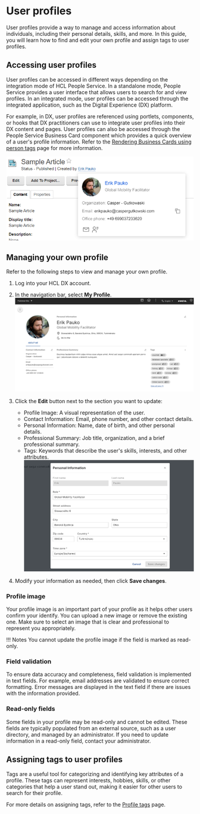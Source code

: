 # User profiles

User profiles provide a way to manage and access information about individuals, including their personal details, skills, and more. In this guide, you will learn how to find and edit your own profile and assign tags to user profiles.


## Accessing user profiles

User profiles can be accessed in different ways depending on the integration mode of HCL People Service. In a standalone mode, People Service provides a user interface that allows users to search for and view profiles. In an integrated mode, user profiles can be accessed through the integrated application, such as the Digital Experience (DX) platform.

For example, in DX, user profiles are referenced using portlets, components, or hooks that DX practitioners can use to integrate user profiles into their DX content and pages. User profiles can also be accessed through the People Service Business Card component which provides a quick overview of a user's profile information. Refer to the  [Rendering Business Cards using person tags](../integration/rendering_business_card_person_tag.md) page for more information.

![Person link and business card - Example](./img/person-link-business-card.png)

## Managing your own profile

Refer to the following steps to view and manage your own profile.

1. Log into your HCL DX account.

2. In the navigation bar, select **My Profile**.
    ![Profile Page - Example Profile](./img/profile-page.png)

3. Click the **Edit** button next to the section you want to update:
    - Profile Image: A visual representation of the user.
    - Contact Information: Email, phone number, and other contact details.
    - Personal Information: Name, date of birth, and other personal details.
    - Professional Summary: Job title, organization, and a brief professional summary.
    - Tags: Keywords that describe the user's skills, interests, and other attributes.
    ![Profile Page - Edit Profile](./img/profile-page-edit-profile.png)

4. Modify your information as needed, then click **Save changes**.

### Profile image

Your profile image is an important part of your profile as it helps other users confirm your identify. You can upload a new image or remove the existing one. Make sure to select an image that is clear and professional to represent you appropriately.

!!! Notes
    You cannot update the profile image if the field is marked as read-only.

### Field validation

To ensure data accuracy and completeness, field validation is implemented in text fields. For example, email addresses are validated to ensure correct formatting. Error messages are displayed in the text field if there are issues with the information provided.

### Read-only fields

Some fields in your profile may be read-only and cannot be edited. These fields are typically populated from an external source, such as a user directory, and managed by an administrator. If you need to update information in a read-only field, contact your administrator.


## Assigning tags to user profiles
Tags are a useful tool for categorizing and identifying key attributes of a profile. These tags can represent interests, hobbies, skills, or other categories that help a user stand out, making it easier for other users to search for their profile.

For more details on assigning tags, refer to the [Profile tags](./people_profile_tags.md) page.